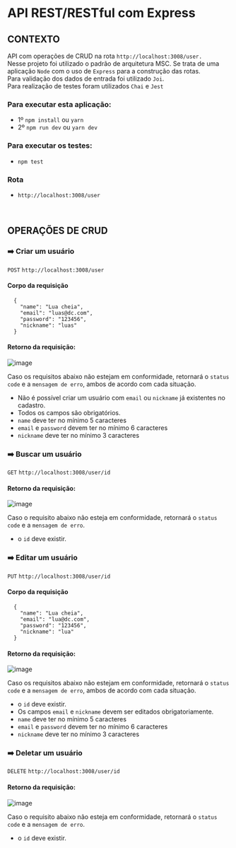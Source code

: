 # API REST/RESTful com  Express

## CONTEXTO
API com operações de CRUD na rota ```http://localhost:3008/user.```<br>
Nesse projeto foi utilizado o padrão de arquitetura MSC. Se trata de uma aplicação ```Node``` com o uso de ```Express``` para a construção das rotas.<br>
Para validação dos dados de entrada foi utilizado  ```Joi```.<br>
Para realização de testes foram utilizados ```Chai``` e ```Jest```


### Para executar esta aplicação:
- 1º `npm install` ou `yarn`
- 2º `npm run dev` ou `yarn dev`

### Para executar os testes:
- `npm test`

### Rota
- `http://localhost:3008/user`
<br>

## OPERAÇÕES DE CRUD
### :arrow_right: Criar um usuário
`POST` `http://localhost:3008/user`<br>
#### Corpo da requisição <br>
```
  {
    "name": "Lua cheia",
    "email": "luas@dc.com",
    "password": "123456",
    "nickname": "luas"
  }
```
#### Retorno da requisição:
![image](https://user-images.githubusercontent.com/29557187/182241483-2f0312d5-4710-49e1-ba30-36b394b472a2.png)

Caso os requisitos abaixo não estejam em conformidade, retornará o `status code` e a `mensagem de erro`, ambos de acordo com cada situação.
- Não é possível criar um usuário com ``email`` ou ``nickname`` já existentes no cadastro.
- Todos os campos são obrigatórios.
- ``name`` deve ter no mínimo 5 caracteres
- ``email`` e ``password`` devem ter no mínimo 6 caracteres
- ``nickname`` deve ter no mínimo 3 caracteres

### :arrow_right: Buscar um usuário
`GET` `http://localhost:3008/user/id`<br>
#### Retorno da requisição:
![image](https://user-images.githubusercontent.com/29557187/182241277-cf92f37e-3491-409a-8e14-87caa0330489.png)

Caso o requisito abaixo não esteja em conformidade, retornará o `status code` e a `mensagem de erro`.
- o ```id``` deve existir.

### :arrow_right: Editar um usuário
`PUT` `http://localhost:3008/user/id`<br>
#### Corpo da requisição <br>
```
  {
    "name": "Lua cheia",
    "email": "lua@dc.com",
    "password": "123456",
    "nickname": "lua"
  }
```
#### Retorno da requisição:
![image](https://user-images.githubusercontent.com/29557187/182241957-19087e1a-71f3-4489-aa55-3e02fb630726.png)

Caso os requisitos abaixo não estejam em conformidade, retornará o `status code` e a `mensagem de erro`, ambos de acordo com cada situação.
- o ``id`` deve existir.
- Os campos ``email`` e ``nickname`` devem ser editados obrigatoriamente.
- ``name`` deve ter no mínimo 5 caracteres
- ``email`` e ``password`` devem ter no mínimo 6 caracteres
- ``nickname`` deve ter no mínimo 3 caracteres

### :arrow_right: Deletar um usuário
`DELETE` `http://localhost:3008/user/id`<br>
#### Retorno da requisição:
![image](https://user-images.githubusercontent.com/29557187/182244045-5fc46521-db4e-4868-ab4b-193631f874b2.png)

Caso o requisito abaixo não esteja em conformidade, retornará o `status code` e a `mensagem de erro`.
- o ```id``` deve existir.





















